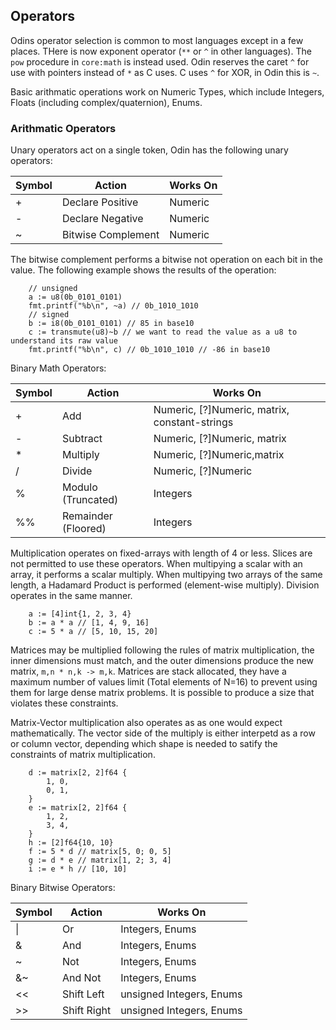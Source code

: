 ## Operators

Odins operator selection is common to most languages except in a few places. THere is now exponent operator (`**` or `^` in other languages). The `pow` procedure in `core:math` is instead used. Odin reserves the caret `^` for use with pointers instead of `*` as C uses. C uses `^` for XOR, in Odin this is `~`.

Basic arithmatic operations work on Numeric Types, which include Integers, Floats (including complex/quaternion), Enums.

### Arithmatic Operators

Unary operators act on a single token, Odin has the following unary operators:

| Symbol | Action             | Works On |
| ------ | ------------------ | -------- |
| +      | Declare Positive   | Numeric  |
| \-     | Declare Negative   | Numeric  |
| ~      | Bitwise Complement | Numeric  |

The bitwise complement performs a bitwise not operation on each bit in the value. The following example shows the results of the operation:

```odin
    // unsigned
	a := u8(0b_0101_0101)
	fmt.printf("%b\n", ~a) // 0b_1010_1010
    // signed
	b := i8(0b_0101_0101) // 85 in base10
	c := transmute(u8)~b // we want to read the value as a u8 to understand its raw value
	fmt.printf("%b\n", c) // 0b_1010_1010 // -86 in base10
```

Binary Math Operators:

| Symbol | Action              | Works On                                      |
| ------ | ------------------- | --------------------------------------------- |
| +      | Add                 | Numeric, [?]Numeric, matrix, constant-strings |
| -      | Subtract            | Numeric, [?]Numeric, matrix                   |
| \*     | Multiply            | Numeric, [?]Numeric,matrix                    |
| /      | Divide              | Numeric, [?]Numeric                           |
| %      | Modulo (Truncated)  | Integers                                      |
| %%     | Remainder (Floored) | Integers                                      |

Multiplication operates on fixed-arrays with length of 4 or less. Slices are not permitted to use these operators. When multipying a scalar with an array, it performs a scalar multiply. When multipying two arrays of the same length, a Hadamard Product is performed (element-wise multiply). Division operates in the same manner.

```odin
	a := [4]int{1, 2, 3, 4}
	b := a * a // [1, 4, 9, 16]
	c := 5 * a // [5, 10, 15, 20]
```

Matrices may be multiplied following the rules of matrix multiplication, the inner dimensions must match, and the outer dimensions produce the new matrix, `m,n * n,k -> m,k`. Matrices are stack allocated, they have a maximum number of values limit (Total elements of N=16) to prevent using them for large dense matrix problems. It is possible to produce a size that violates these constraints.

Matrix-Vector multiplication also operates as as one would expect mathematically. The vector side of the multiply is either interpetd as a row or column vector, depending which shape is needed to satify the constraints of matrix multiplication.

```odin
	d := matrix[2, 2]f64 {
		1, 0,
		0, 1,
	}
	e := matrix[2, 2]f64 {
		1, 2,
		3, 4,
	}
	h := [2]f64{10, 10}
	f := 5 * d // matrix[5, 0; 0, 5]
	g := d * e // matrix[1, 2; 3, 4]
	i := e * h // [10, 10]
```

Binary Bitwise Operators:

| Symbol | Action      | Works On                 |
| ------ | ----------- | ------------------------ |
| \|     | Or          | Integers, Enums          |
| &      | And         | Integers, Enums          |
| ~      | Not         | Integers, Enums          |
| &~     | And Not     | Integers, Enums          |
| <<     | Shift Left  | unsigned Integers, Enums |
| >>     | Shift Right | unsigned Integers, Enums |
